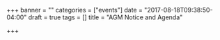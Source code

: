 +++
banner = ""
categories = ["events"]
date = "2017-08-18T09:38:50-04:00"
draft = true
tags = []
title = "AGM Notice and Agenda"

+++
